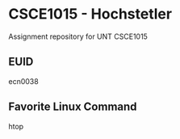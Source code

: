 # CSCE1015 - Hochstetler
Assignment repository for UNT CSCE1015
## EUID
ecn0038
## Favorite Linux Command
htop
